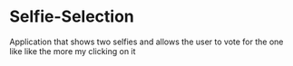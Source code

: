 # Selfie-Selection
Application that shows two selfies and allows the user to vote for the one like like the more my clicking on it
